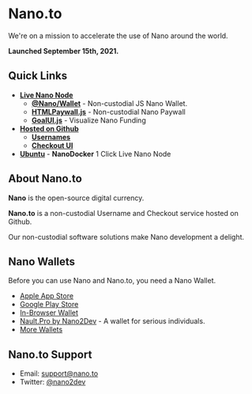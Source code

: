 # Nano.to

We're on a mission to accelerate the use of Nano around the world. 

**Launched September 15th, 2021.**

## **Quick Links**

- [**Live Nano Node**](https://rpc.nano.to)
  - [**@Nano/Wallet**](https://github.com/fwd/nano-offline#offlinejs) - Non-custodial JS Nano Wallet.
  - [**HTMLPaywall.js**](https://github.com/fwd/nano-wall#nanowalljs) - Non-custodial Nano Paywall
  - [**GoalUI.js**](https://github.com/fwd/nano-goal#nanogoaljs) - Visualize Nano Funding
- [**Hosted on Github**](https://api.nano.to) 
  - [**Usernames**](https://docs.nano.to/usernames#getting-started) 
  - [**Checkout UI**](https://docs.nano.to/checkout#getting-started) 
- [**Ubuntu**](https://github.com/fwd/nano-docker) - **NanoDocker** 1 Click Live Nano Node

## About Nano.to

**Nano** is the open-source digital currency.

**Nano.to** is a non-custodial Username and Checkout service hosted on Github. 

Our non-custodial software solutions make Nano development a delight.

## Nano Wallets

Before you can use Nano and Nano.to, you need a Nano Wallet. 

- [Apple App Store](https://itunes.apple.com/us/app/natrium/id1451425707?ls=1&mt=8)
- [Google Play Store](https://play.google.com/store/apps/details?id=co.banano.natriumwallet)
- [In-Browser Wallet](https://nault.cc/)
- [Nault.Pro by Nano2Dev](https://nault.pro/) - A wallet for serious individuals. 
- [More Wallets](https://hub.nano.org/i/wallets/2)

## Nano.to Support

- Email: support@nano.to
- Twitter: [@nano2dev](https://twitter.com/nano2dev)
